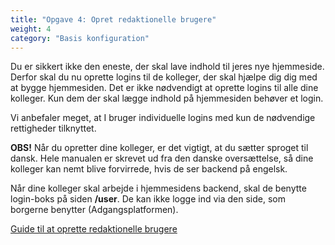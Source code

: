 ```yaml
---
title: "Opgave 4: Opret redaktionelle brugere"
weight: 4
category: "Basis konfiguration"
---
```


Du er sikkert ikke den eneste, der skal lave indhold til jeres nye hjemmeside. Derfor skal du nu oprette logins til de kolleger, der skal hjælpe dig dig med at bygge hjemmesiden.
Det er ikke nødvendigt at oprette logins til alle dine kolleger. Kun dem der skal lægge indhold på hjemmesiden behøver et login.

Vi anbefaler meget, at I bruger individuelle logins med kun de nødvendige rettigheder tilknyttet.

**OBS!** Når du opretter dine kolleger, er det vigtigt, at du sætter sproget til dansk. Hele manualen  er skrevet ud fra den danske oversættelse, så dine kolleger kan nemt blive forvirrede, hvis de ser backend på engelsk. 

Når dine kolleger skal arbejde i hjemmesidens backend, skal de benytte login-boks på siden **/user**. De kan ikke logge ind via den side, som borgerne benytter (Adgangsplatformen).

[Guide til at oprette redaktionelle brugere](https://www.folkebibliotekernescms.dk/main/konfiguration/personer/)









